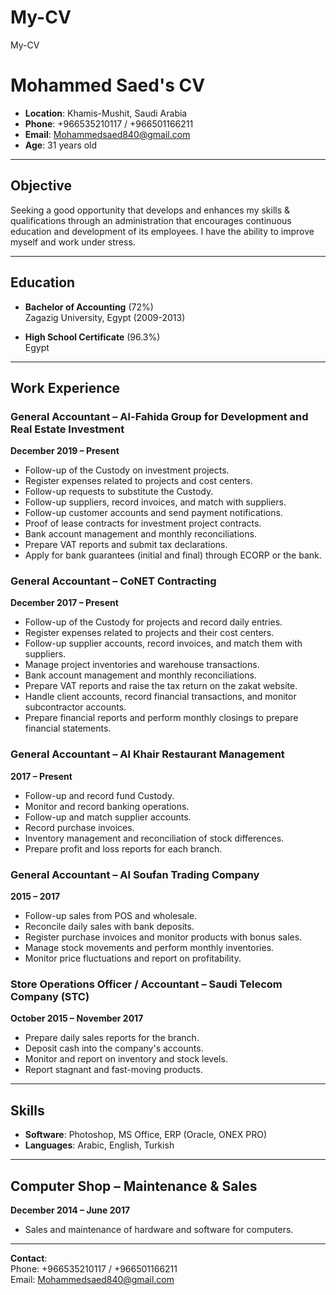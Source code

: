 # My-CV
My-CV
# Mohammed Saed's CV

- **Location**: Khamis-Mushit, Saudi Arabia
- **Phone**: +966535210117 / +966501166211
- **Email**: Mohammedsaed840@gmail.com
- **Age**: 31 years old

---

## Objective
Seeking a good opportunity that develops and enhances my skills & qualifications through an administration that encourages continuous education and development of its employees. I have the ability to improve myself and work under stress.

---

## Education

- **Bachelor of Accounting** (72%)  
  Zagazig University, Egypt (2009-2013)
  
- **High School Certificate** (96.3%)  
  Egypt

---

## Work Experience

### **General Accountant** – Al-Fahida Group for Development and Real Estate Investment  
**December 2019 – Present**

- Follow-up of the Custody on investment projects.
- Register expenses related to projects and cost centers.
- Follow-up requests to substitute the Custody.
- Follow-up suppliers, record invoices, and match with suppliers.
- Follow-up customer accounts and send payment notifications.
- Proof of lease contracts for investment project contracts.
- Bank account management and monthly reconciliations.
- Prepare VAT reports and submit tax declarations.
- Apply for bank guarantees (initial and final) through ECORP or the bank.

### **General Accountant** – CoNET Contracting  
**December 2017 – Present**

- Follow-up of the Custody for projects and record daily entries.
- Register expenses related to projects and their cost centers.
- Follow-up supplier accounts, record invoices, and match them with suppliers.
- Manage project inventories and warehouse transactions.
- Bank account management and monthly reconciliations.
- Prepare VAT reports and raise the tax return on the zakat website.
- Handle client accounts, record financial transactions, and monitor subcontractor accounts.
- Prepare financial reports and perform monthly closings to prepare financial statements.
  
### **General Accountant** – Al Khair Restaurant Management  
**2017 – Present**

- Follow-up and record fund Custody.
- Monitor and record banking operations.
- Follow-up and match supplier accounts.
- Record purchase invoices.
- Inventory management and reconciliation of stock differences.
- Prepare profit and loss reports for each branch.

### **General Accountant** – Al Soufan Trading Company  
**2015 – 2017**

- Follow-up sales from POS and wholesale.
- Reconcile daily sales with bank deposits.
- Register purchase invoices and monitor products with bonus sales.
- Manage stock movements and perform monthly inventories.
- Monitor price fluctuations and report on profitability.
  
### **Store Operations Officer / Accountant** – Saudi Telecom Company (STC)  
**October 2015 – November 2017**

- Prepare daily sales reports for the branch.
- Deposit cash into the company's accounts.
- Monitor and report on inventory and stock levels.
- Report stagnant and fast-moving products.

---

## Skills
- **Software**: Photoshop, MS Office, ERP (Oracle, ONEX PRO)
- **Languages**: Arabic, English, Turkish

---

## Computer Shop – Maintenance & Sales  
**December 2014 – June 2017**  
- Sales and maintenance of hardware and software for computers.

---

**Contact**:  
Phone: +966535210117 / +966501166211  
Email: Mohammedsaed840@gmail.com
